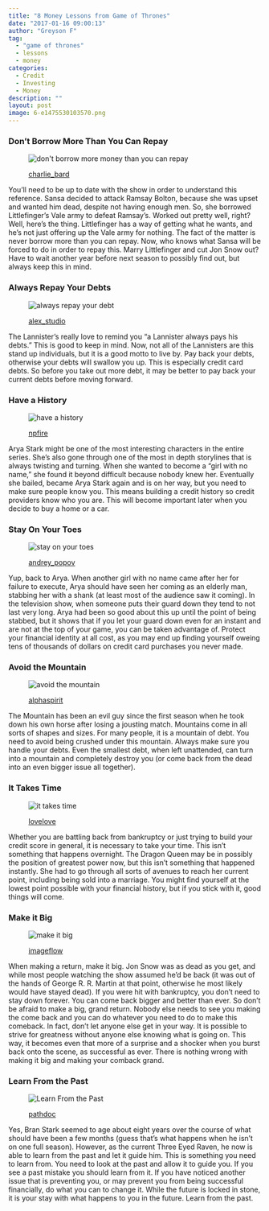 ```yaml
---
title: "8 Money Lessons from Game of Thrones"
date: "2017-01-16 09:00:13"
author: "Greyson F"
tag:
  - "game of thrones"
  - lessons
  - money
categories:
  - Credit
  - Investing
  - Money
description: ""
layout: post
image: 6-e1475530103570.png
---
```


### Don’t Borrow More Than You Can Repay

<figure aria-describedby="caption-attachment-4364" class="wp-caption alignnone" id="attachment_4364" style="width: 700px">

![don't borrow more money than you can repay](/posts/shutterstock_197064875.jpg)<figcaption class="wp-caption-text" id="caption-attachment-4364">[charlie_bard](https://www.shutterstock.com/pic-197064875/stock-photo-businessman-gives-businesswoman-cash-but-reluctantly-takes-it.html)</figcaption></figure>

You’ll need to be up to date with the show in order to understand this reference. Sansa decided to attack Ramsay Bolton, because she was upset and wanted him dead, despite not having enough men. So, she borrowed Littlefinger’s Vale army to defeat Ramsay’s. Worked out pretty well, right? Well, here’s the thing. Littlefinger has a way of getting what he wants, and he’s not just offering up the Vale army for nothing. The fact of the matter is never borrow more than you can repay. Now, who knows what Sansa will be forced to do in order to repay this. Marry Littlefinger and cut Jon Snow out? Have to wait another year before next season to possibly find out, but always keep this in mind.

### Always Repay Your Debts

<figure aria-describedby="caption-attachment-4365" class="wp-caption alignnone" id="attachment_4365" style="width: 700px">

![always repay your debt](/posts/shutterstock_72076102.jpg)<figcaption class="wp-caption-text" id="caption-attachment-4365">[alex_studio](https://www.shutterstock.com/pic-72076102/stock-photo-hand-handing-over-money-to-another-hand-isolated-on-white-background.html)</figcaption></figure>

The Lannister’s really love to remind you “a Lannister always pays his debts.” This is good to keep in mind. Now, not all of the Lannisters are this stand up individuals, but it is a good motto to live by. Pay back your debts, otherwise your debts will swallow you up. This is especially credit card debts. So before you take out more debt, it may be better to pay back your current debts before moving forward.

### Have a History

<figure aria-describedby="caption-attachment-4366" class="wp-caption alignnone" id="attachment_4366" style="width: 700px">

![have a history](/posts/shutterstock_270813506.jpg)<figcaption class="wp-caption-text" id="caption-attachment-4366">[npfire](https://www.shutterstock.com/pic-270813506/stock-photo-credit-report-concept.html)</figcaption></figure>

Arya Stark might be one of the most interesting characters in the entire series. She’s also gone through one of the most in depth storylines that is always twisting and turning. When she wanted to become a “girl with no name,” she found it beyond difficult because nobody knew her. Eventually she bailed, became Arya Stark again and is on her way, but you need to make sure people know you. This means building a credit history so credit providers know who you are. This will become important later when you decide to buy a home or a car.

### Stay On Your Toes

<figure aria-describedby="caption-attachment-4367" class="wp-caption alignnone" id="attachment_4367" style="width: 700px">

![stay on your toes](/posts/shutterstock_366405779.jpg)<figcaption class="wp-caption-text" id="caption-attachment-4367">[andrey_popov](https://www.shutterstock.com/pic-366405779/stock-photo-cropped-hand-pickpocketing-wallet-of-businessman-outdoors.html)</figcaption></figure>

Yup, back to Arya. When another girl with no name came after her for failure to execute, Arya should have seen her coming as an elderly man, stabbing her with a shank (at least most of the audience saw it coming). In the television show, when someone puts their guard down they tend to not last very long. Arya had been so good about this up until the point of being stabbed, but it shows that if you let your guard down even for an instant and are not at the top of your game, you can be taken advantage of. Protect your financial identity at all cost, as you may end up finding yourself oweing tens of thousands of dollars on credit card purchases you never made.

### Avoid the Mountain

<figure aria-describedby="caption-attachment-4368" class="wp-caption alignnone" id="attachment_4368" style="width: 700px">

![avoid the mountain](/posts/shutterstock_332695790.jpg)<figcaption class="wp-caption-text" id="caption-attachment-4368">[alphaspirit](https://www.shutterstock.com/pic-332695790/stock-photo-stressed-businessman-analyzes-mountains-of-work-documents.html)</figcaption></figure>

The Mountain has been an evil guy since the first season when he took down his own horse after losing a jousting match. Mountains come in all sorts of shapes and sizes. For many people, it is a mountain of debt. You need to avoid being crushed under this mountain. Always make sure you handle your debts. Even the smallest debt, when left unattended, can turn into a mountain and completely destroy you (or come back from the dead into an even bigger issue all together).

### It Takes Time

<figure aria-describedby="caption-attachment-4369" class="wp-caption alignnone" id="attachment_4369" style="width: 700px">

![it takes time](/posts/shutterstock_449823880.jpg)<figcaption class="wp-caption-text" id="caption-attachment-4369">[lovelove](https://www.shutterstock.com/pic-449823880/stock-photo-man-waiting-for-gold-business-and-financial-concepts-money-save-money-to-prepare-for-the-future.html)</figcaption></figure>

Whether you are battling back from bankruptcy or just trying to build your credit score in general, it is necessary to take your time. This isn’t something that happens overnight. The Dragon Queen may be in possibly the position of greatest power now, but this isn’t something that happened instantly. She had to go through all sorts of avenues to reach her current point, including being sold into a marriage. You might find yourself at the lowest point possible with your financial history, but if you stick with it, good things will come.

### Make it Big

<figure aria-describedby="caption-attachment-4370" class="wp-caption alignnone" id="attachment_4370" style="width: 700px">

![make it big](/posts/shutterstock_372930628.jpg)<figcaption class="wp-caption-text" id="caption-attachment-4370">[imageflow](https://www.shutterstock.com/pic-372930628/stock-photo-young-businessman-flying-over-paris-with-a-magnet-in-hand-that-is-pulled-to-money-tornado-paris-and-blue-sky-at-the-background-concept-of-strivig-for-wealth.html)</figcaption></figure>

When making a return, make it big. Jon Snow was as dead as you get, and while most people watching the show assumed he’d be back (it was out of the hands of George R. R. Martin at that point, otherwise he most likely would have stayed dead). If you were hit with bankruptcy, you don’t need to stay down forever. You can come back bigger and better than ever. So don’t be afraid to make a big, grand return. Nobody else needs to see you making the come back and you can do whatever you need to do to make this comeback. In fact, don’t let anyone else get in your way. It is possible to strive for greatness without anyone else knowing what is going on. This way, it becomes even that more of a surprise and a shocker when you burst back onto the scene, as successful as ever. There is nothing wrong with making it big and making your comback grand.

### Learn From the Past

<figure aria-describedby="caption-attachment-4371" class="wp-caption alignnone" id="attachment_4371" style="width: 700px">

![Learn From the Past](/posts/shutterstock_261913334.jpg)<figcaption class="wp-caption-text" id="caption-attachment-4371">[pathdoc](https://www.shutterstock.com/pic-261913334/stock-photo-portrait-sad-depressed-worried-young-man-looking-down-isolated-on-grey-wall-background-human-face-expressions-emotion-feelings-reaction-life-perception.html)</figcaption></figure>

Yes, Bran Stark seemed to age about eight years over the course of what should have been a few months (guess that’s what happens when he isn’t on one full season). However, as the current Three Eyed Raven, he now is able to learn from the past and let it guide him. This is something you need to learn from. You need to look at the past and allow it to guide you. If you see a past mistake you should learn from it. If you have noticed another issue that is preventing you, or may prevent you from being successful financially, do what you can to change it. While the future is locked in stone, it is your stay with what happens to you in the future. Learn from the past.
